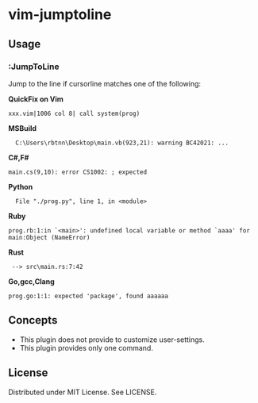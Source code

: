 
# vim-jumptoline

## Usage

### :JumpToLine

Jump to the line if cursorline matches one of the following:

__QuickFix on Vim__
```
xxx.vim|1006 col 8| call system(prog)
```

__MSBuild__
```
  C:\Users\rbtnn\Desktop\main.vb(923,21): warning BC42021: ...
```

__C#,F#__
```
main.cs(9,10): error CS1002: ; expected
```

__Python__
```
  File "./prog.py", line 1, in <module>
```

__Ruby__
```
prog.rb:1:in `<main>': undefined local variable or method `aaaa' for main:Object (NameError)
```

__Rust__
```
 --> src\main.rs:7:42
```

__Go,gcc,Clang__
```
prog.go:1:1: expected 'package', found aaaaaa
```

## Concepts

* This plugin does not provide to customize user-settings.
* This plugin provides only one command.

## License

Distributed under MIT License. See LICENSE.
